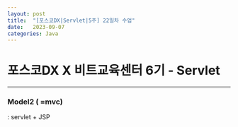 ```yaml
---
layout: post
title:  "[포스코DX|Servlet|5주] 22일차 수업"
date:   2023-09-07
categories: Java
---
```


# 포스코DX X 비트교육센터 6기 - Servlet

---

### Model2 ( =mvc) 

: servlet + JSP
